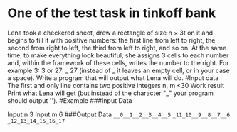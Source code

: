 # One of the test task in tinkoff bank
Lena took a checkered sheet, drew a rectangle of size n × 3t on it and begins to fill it with positive numbers: the first line from left to right, the second from right to left, the third from left to right, and so on. At the same time, to make everything look beautiful, she assigns 3 cells to each number and, within the framework of these cells, writes the number to the right. For example 3: 3 or 27: _ 27 (instead of _ it leaves an empty cell, or in your case a space). Write a program that will output what Lena will do.
#Input data
The first and only line contains two positive integers n, m <30
Work result
Print what Lena will get (but instead of the character "_" your program should output '').
#Example
###Input Data

Input n 3
Input m 6
###Output Data
`__0__1__2__3__4__5`
`_11_10__9__8__7__6`
`_12_13_14_15_16_17`
